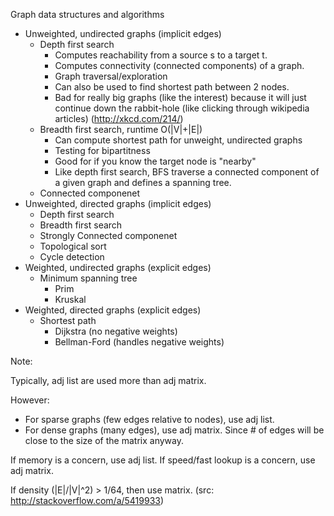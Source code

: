 Graph data structures and algorithms

* Unweighted, undirected graphs (implicit edges)
  * Depth first search
    * Computes reachability from a source s to a target t.
    * Computes connectivity (connected components) of a graph.
    * Graph traversal/exploration
    * Can also be used to find shortest path between 2 nodes.
    * Bad for really big graphs (like the interest) because it will just 
      continue down the rabbit-hole (like clicking through wikipedia articles)
      (http://xkcd.com/214/)
  * Breadth first search, runtime O(|V|+|E|)
    * Can compute shortest path for unweight, undirected graphs
    * Testing for bipartitness
    * Good for if you know the target node is "nearby"
    * Like depth first search, BFS traverse a connected component 
      of a given graph and defines a spanning tree.
  * Connected componenet
* Unweighted, directed graphs (implicit edges)
  * Depth first search
  * Breadth first search
  * Strongly Connected componenet
  * Topological sort
  * Cycle detection
* Weighted, undirected graphs (explicit edges)
  * Minimum spanning tree
    * Prim
    * Kruskal
* Weighted, directed graphs (explicit edges)
  * Shortest path
    * Dijkstra (no negative weights)
    * Bellman-Ford (handles negative weights)

Note:

Typically, adj list are used more than adj matrix.

However:
  * For sparse graphs (few edges relative to nodes), use adj list.
  * For dense graphs (many edges), use adj matrix. Since # of edges will be
    close to the size of the matrix anyway.

If memory is a concern, use adj list.
If speed/fast lookup is a concern, use adj matrix.

If density (|E|/|V|^2) > 1/64, then use matrix.
(src: http://stackoverflow.com/a/5419933)

